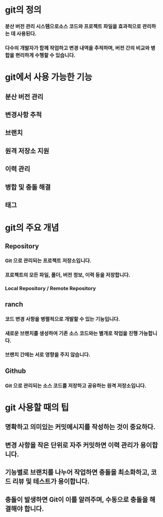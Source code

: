 # git의 정의

 ### 분산 버전 관리 시스템으로소스 코드와 프로젝트 파일을 효과적으로 관리하는 데 사용된다.
### 다수의 개발자가 함께 작업하고 변경 내역을 추적하며, 버전 간의 비교와 병합을 편리하게 수행할 수 있습니다.

# git에서 사용 가능한 기능
## 분산 버전 관리
## 변경사항 추적
## 브랜치
## 원격 저장소 지원
## 이력 관리
## 병합 및 충돌 해결
## 태그

# git의 주요 개념

## Repository
### Git 으로 관리되는 프로젝트 저장소입니다.
### 프로젝트의 모든 파일, 폴더, 버전 정보, 이력 등을 저장합니다.
### Local Repository / Remote Repository

## ranch
### 코드 변경 사항을 병렬적으로 개발할 수 있는 기능입니다.
### 새로운 브랜치를 생성하여 기존 소스 코드와는 별개로 작업을 진행 가능합니다.
### 브랜치 간에는 서로 영향을 주지 않습니다.

## Github
### Git 으로 관리되는 소스 코드를 저장하고 공유하는 원격 저장소입니다.

# git 사용할 때의 팁
## 명확하고 의미있는 커밋메시지를 작성하는 것이 중요하다.
## 변경 사항을 작은 단위로 자주 커밋하면 이력 관리가 용이합니다.
## 기능별로 브랜치를 나누어 작업하면 충돌을 최소화하고, 코드 리뷰 및 테스트가 용이합니다.
## 충돌이 발생하면 Git이 이를 알려주며, 수동으로 충돌을 해결해야 합니다.
